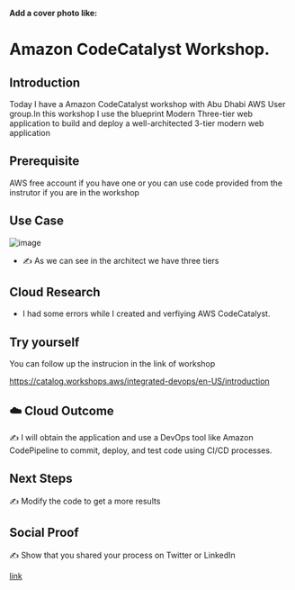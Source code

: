 **Add a cover photo like:**


# Amazon CodeCatalyst Workshop.

## Introduction

Today I have a Amazon CodeCatalyst workshop with Abu Dhabi AWS User group.In this workshop I use the blueprint Modern Three-tier web application to build and deploy a well-architected 3-tier modern web application 
## Prerequisite
AWS free account if you have one or you can use code provided from the instrutor if you are in the workshop

## Use Case
![image](https://github.com/abinshihab/100DaysofCloud/assets/22618390/b109f3db-d9ed-484f-87a3-0a1e7d2ef9b8)

- ✍️ As we can see in the architect we have three tiers

## Cloud Research

- I had some errors while I created and verfiying AWS CodeCatalyst.

## Try yourself

You can follow up the instrucion in the link of workshop

https://catalog.workshops.aws/integrated-devops/en-US/introduction


## ☁️ Cloud Outcome

✍️  I will obtain the application and use a DevOps tool like Amazon CodePipeline to commit, deploy, and test code using CI/CD processes. 

## Next Steps

✍️ Modify the code to get a more results 

## Social Proof

✍️ Show that you shared your process on Twitter or LinkedIn

[link](link)
